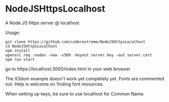 # NodeJSHttpsLocalhost
A Node.JS https server @ localhost

Usage:

```
git clone https://github.com/coderextreme/NodeJSHttpsLocalhost
cd NodeJSHttpsLocalhost
npm install
openssl req -nodes -new -x509 -keyout server.key -out server.cert
npm run start
```
go to https://localhost:3000/index.html in your web browser

The X3dom example doesn't work yet completely yet.  Fonts are commented out.  Help is welcome on finding font resources.

When setting up keys, be sure to use localhost for Common Name.
